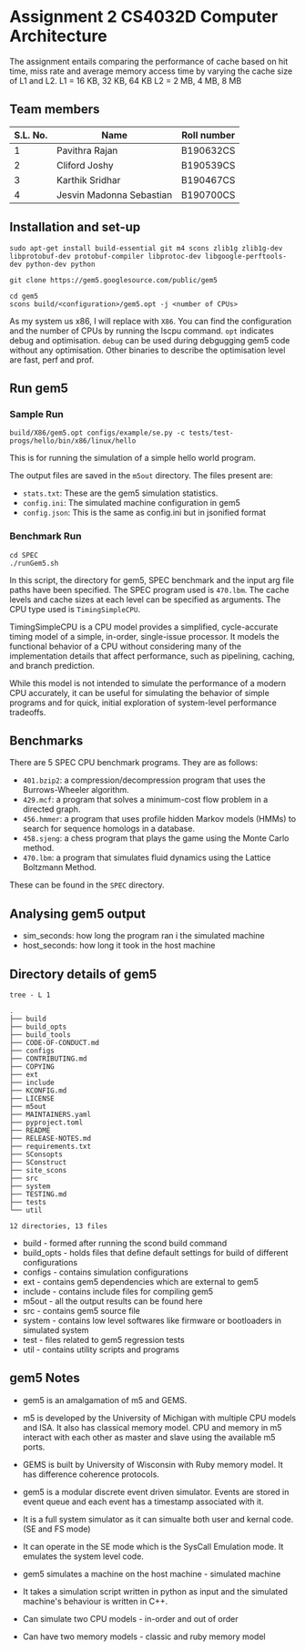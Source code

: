 # Assignment 2 CS4032D Computer Architecture
The assignment entails comparing the performance of cache based on hit time, miss rate and average memory access time by varying the cache size of L1 and L2.
L1 = 16 KB, 32 KB, 64 KB
L2 = 2 MB, 4 MB, 8 MB

## Team members
|S.L. No.| Name | Roll number | 
| ----- | -------- | -------- | 
|1|Pavithra Rajan|B190632CS|
|2|Cliford Joshy|B190539CS|
|3|Karthik Sridhar|B190467CS|
|4|Jesvin Madonna Sebastian|B190700CS|

## Installation and set-up
```console
sudo apt-get install build-essential git m4 scons zlib1g zlib1g-dev libprotobuf-dev protobuf-compiler libprotoc-dev libgoogle-perftools-dev python-dev python
```

```console
git clone https://gem5.googlesource.com/public/gem5
```

```console
cd gem5
scons build/<configuration>/gem5.opt -j <number of CPUs>
```
As my system us x86, I will replace <configuration> with ```X86```. You can find the configuration and the number of CPUs by running the lscpu command.
```opt``` indicates debug and optimisation. ```debug``` can be used during debgugging gem5 code without any optimisation. Other binaries to describe the optimisation level are fast, perf and prof.

## Run gem5

### Sample Run
```console
build/X86/gem5.opt configs/example/se.py -c tests/test-progs/hello/bin/x86/linux/hello
```
This is for running the simulation of a simple hello world program.

The output files are saved in the ```m5out``` directory. The files present are:
- ```stats.txt```: These are the gem5 simulation statistics.
- ```config.ini```: The simulated machine configuration in gem5
- ```config.json```: This is the same as config.ini but in jsonified format

### Benchmark Run
```console
cd SPEC
./runGem5.sh
```
In this script, the directory for gem5, SPEC benchmark and the input arg file paths have been specified. The SPEC program used is ```470.lbm```. The cache levels and cache sizes at each level can be specified as arguments. The CPU type used is ```TimingSimpleCPU```.

TimingSimpleCPU is a CPU model provides a simplified, cycle-accurate timing model of a simple, in-order, single-issue processor. It models the functional behavior of a CPU without considering many of the implementation details that affect performance, such as pipelining, caching, and branch prediction.

While this model is not intended to simulate the performance of a modern CPU accurately, it can be useful for simulating the behavior of simple programs and for quick, initial exploration of system-level performance tradeoffs.

## Benchmarks
There are 5 SPEC CPU benchmark programs. They are as follows:
- ```401.bzip2```: a compression/decompression program that uses the Burrows-Wheeler algorithm.
- ```429.mcf```: a program that solves a minimum-cost flow problem in a directed graph.
- ```456.hmmer```: a program that uses profile hidden Markov models (HMMs) to search for sequence homologs in a database.
- ```458.sjeng```: a chess program that plays the game using the Monte Carlo method.
- ```470.lbm```: a program that simulates fluid dynamics using the Lattice Boltzmann Method.

These can be found in the ```SPEC``` directory.

## Analysing gem5 output
- sim_seconds: how long the program ran i the simulated machine
- host_seconds: how long it took in the host machine

## Directory details of gem5
```console
tree - L 1
```
```console
.
├── build
├── build_opts
├── build_tools
├── CODE-OF-CONDUCT.md
├── configs
├── CONTRIBUTING.md
├── COPYING
├── ext
├── include
├── KCONFIG.md
├── LICENSE
├── m5out
├── MAINTAINERS.yaml
├── pyproject.toml
├── README
├── RELEASE-NOTES.md
├── requirements.txt
├── SConsopts
├── SConstruct
├── site_scons
├── src
├── system
├── TESTING.md
├── tests
└── util

12 directories, 13 files
```
- build - formed after running the scond build command
- build_opts - holds files that define default settings for build of different configurations
- configs - contains simulation configurations
- ext - contains gem5 dependencies which are external to gem5
- include - contains include files for compiling gem5
- m5out - all the output results can be found here
- src - contains gem5 source file 
- system - contains low level softwares like firmware or bootloaders in simulated system
- test - files related to gem5 regression tests
- util - contains utility scripts and programs
## gem5 Notes
- gem5 is an amalgamation of m5 and GEMS. 

- m5 is developed by the University of Michigan with multiple CPU models and ISA. It also has classical memory model. CPU and memory in m5 interact with each other as master and slave using the available m5 ports.

- GEMS is built by University of Wisconsin with Ruby memory model.  It has difference coherence protocols. 

- gem5 is a modular discrete event driven simulator. Events are stored in event queue and each event has a timestamp associated with it. 

- It is a full system simulator as it can simualte both user and kernal code. (SE and FS mode)

- It can operate in the SE mode which is the SysCall Emulation mode. It emulates the system level code. 

- gem5 simulates a machine on the host machine - simulated machine

- It takes a simulation script written in python as input and the simulated machine's behaviour is written in C++.

- Can simulate two CPU models - in-order and out of order

- Can have two memory models - classic and ruby memory model

